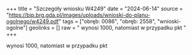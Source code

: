 +++
title = "Szczegóły wniosku W4249"
date = "2024-06-14"
source = "https://bip.brg.gda.pl/images/uploads/wnioski-do-planu-ogolnego/w4249.pdf"
tags = ["obręb: 0086", "obręb: 2558", "wnioski-ogolne"]
geolinks = []
raw = " wynosi 1000, natomiast w przypadku pkt "
+++

 wynosi 1000, natomiast w przypadku pkt 


